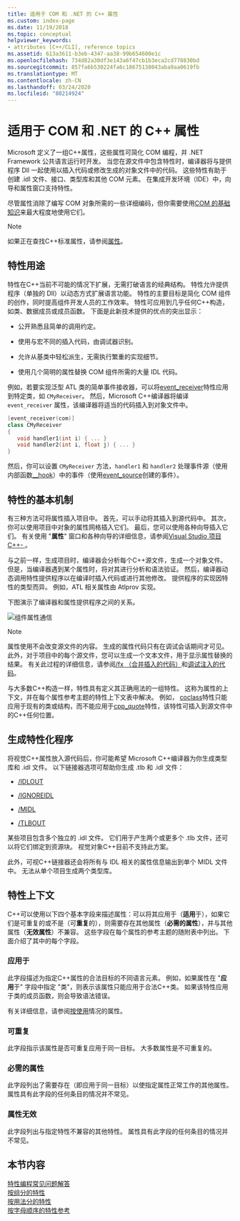 ```yaml
---
title: 适用于 COM 和 .NET 的 C++ 属性
ms.custom: index-page
ms.date: 11/19/2018
ms.topic: conceptual
helpviewer_keywords:
- attributes [C++/CLI], reference topics
ms.assetid: 613a3611-b3eb-4347-aa38-99b654600e1c
ms.openlocfilehash: 734d82a30df3e143a6f47cb1b3eca2cd778830bd
ms.sourcegitcommit: 857fa6b530224fa6c18675138043aba9aa0619fb
ms.translationtype: MT
ms.contentlocale: zh-CN
ms.lasthandoff: 03/24/2020
ms.locfileid: "80214924"
---
```

# <a name="c-attributes-for-com-and-net"></a>适用于 COM 和 .NET 的 C++ 属性

Microsoft 定义了一组C++属性，这些属性可简化 COM 编程，并 .NET Framework 公共语言运行时开发。 当您在源文件中包含特性时，编译器将与提供程序 Dll 一起使用以插入代码或修改生成的对象文件中的代码。 这些特性有助于创建 .idl 文件、接口、类型库和其他 COM 元素。 在集成开发环境（IDE）中，向导和属性窗口支持特性。

尽管属性消除了编写 COM 对象所需的一些详细编码，但你需要使用[COM 的基础知识](/windows/win32/com/the-component-object-model)来最大程度地使用它们。

> [!NOTE]
> 如果正在查找C++标准属性，请参阅[属性](../../cpp/attributes.md)。

## <a name="purpose-of-attributes"></a>特性用途

特性在C++当前不可能的情况下扩展，无需打破语言的经典结构。 特性允许提供程序（单独的 Dll）以动态方式扩展语言功能。 特性的主要目标是简化 COM 组件的创作，同时提高组件开发人员的工作效率。 特性可应用到几乎任何C++构造，如类、数据成员或成员函数。 下面是此新技术提供的优点的突出显示：

- 公开熟悉且简单的调用约定。

- 使用与宏不同的插入代码，由调试器识别。

- 允许从基类中轻松派生，无需执行繁重的实现细节。

- 使用几个简明的属性替换 COM 组件所需的大量 IDL 代码。

例如，若要实现泛型 ATL 类的简单事件接收器，可以将[event_receiver](event-receiver.md)特性应用到特定类，如 `CMyReceiver`。 然后，Microsoft C++编译器将编译 `event_receiver` 属性，该编译器将适当的代码插入到对象文件中。

```cpp
[event_receiver(com)]
class CMyReceiver
{
   void handler1(int i) { ... }
   void handler2(int i, float j) { ... }
}
```

然后，你可以设置 `CMyReceiver` 方法，`handler1` 和 `handler2` 处理事件源（使用内部函数[__hook](../../cpp/hook.md)）中的事件（使用[event_source](event-source.md)创建的事件）。

## <a name="basic-mechanics-of-attributes"></a>特性的基本机制

有三种方法可将属性插入项目中。 首先，可以手动将其插入到源代码中。 其次，你可以使用项目中对象的属性网格插入它们。 最后，您可以使用各种向导插入它们。 有关使用 "**属性**" 窗口和各种向导的详细信息，请参阅[Visual Studio 项目C++- ](../../build/creating-and-managing-visual-cpp-projects.md)。

与之前一样，生成项目时，编译器会分析每个C++源文件，生成一个对象文件。 但是，当编译器遇到某个属性时，将对其进行分析和语法验证。 然后，编译器动态调用特性提供程序以在编译时插入代码或进行其他修改。 提供程序的实现因特性的类型而异。 例如，ATL 相关属性由 Atlprov 实现。

下图演示了编译器和属性提供程序之间的关系。

![组件属性通信](../media/vccompattrcomm.gif "组件特性通信")

> [!NOTE]
> 属性使用不会改变源文件的内容。 生成的属性代码只有在调试会话期间才可见。 此外，对于项目中的每个源文件，您可以生成一个文本文件，用于显示属性替换的结果。 有关此过程的详细信息，请参阅[/fx （合并插入的代码）](../../build/reference/fx-merge-injected-code.md)和[调试注入的代码](/visualstudio/debugger/how-to-debug-injected-code)。

与大多数C++构造一样，特性具有定义其正确用法的一组特性。 这称为属性的上下文，并在每个属性参考主题的特性上下文表中解决。 例如， [coclass](coclass.md)特性只能应用于现有的类或结构，而不能应用于[cpp_quote](cpp-quote.md)特性，该特性可插入到源文件中的C++任何位置。

## <a name="building-an-attributed-program"></a>生成特性化程序

将视觉C++属性放入源代码后，你可能希望 Microsoft C++编译器为你生成类型库和 .idl 文件。 以下链接器选项可帮助你生成 .tlb 和 .idl 文件：

- [/IDLOUT](../../build/reference/idlout-name-midl-output-files.md)

- [/IGNOREIDL](../../build/reference/ignoreidl-don-t-process-attributes-into-midl.md)

- [/MIDL](../../build/reference/midl-specify-midl-command-line-options.md)

- [/TLBOUT](../../build/reference/tlbout-name-dot-tlb-file.md)

某些项目包含多个独立的 .idl 文件。 它们用于产生两个或更多个 .tlb 文件，还可以将它们绑定到资源块。 视觉对象C++目前不支持此方案。

此外，可视C++链接器还会将所有与 IDL 相关的属性信息输出到单个 MIDL 文件中。 无法从单个项目生成两个类型库。

## <a name="attribute-contexts"></a><a name="contexts"></a>特性上下文

C++可以使用以下四个基本字段来描述属性：可以将其应用于（**适用**于），如果它们是可重复的或不是（可**重复**的），则需要存在其他属性（**必需的属性**），并与其他属性（**无效属性**）不兼容。 这些字段在每个属性的参考主题的随附表中列出。 下面介绍了其中的每个字段。

### <a name="applies-to"></a>应用于

此字段描述为指定C++属性的合法目标的不同语言元素。 例如，如果属性在 "**应用**于" 字段中指定 "类"，则表示该属性只能应用于合法C++类。 如果该特性应用于类的成员函数，则会导致语法错误。

有关详细信息，请参阅[按使用](attributes-by-usage.md)情况的属性。

### <a name="repeatable"></a>可重复

此字段指示该属性是否可重复应用于同一目标。 大多数属性是不可重复的。

### <a name="required-attributes"></a>必需的属性

此字段列出了需要存在（即应用于同一目标）以使指定属性正常工作的其他属性。 属性具有此字段的任何条目的情况并不常见。

### <a name="invalid-attributes"></a>属性无效

此字段列出与指定特性不兼容的其他特性。 属性具有此字段的任何条目的情况并不常见。

## <a name="in-this-section"></a>本节内容

[特性编程常见问题解答](attribute-programming-faq.md)<br/>
[按组分的特性](attributes-by-group.md)<br/>
[按用法分的特性](attributes-by-usage.md)<br/>
[按字母顺序的特性参考](attributes-alphabetical-reference.md)
